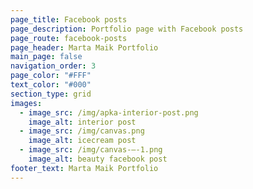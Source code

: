 ```yaml
---
page_title: Facebook posts
page_description: Portfolio page with Facebook posts
page_route: facebook-posts
page_header: Marta Maik Portfolio
main_page: false
navigation_order: 3
page_color: "#FFF"
text_color: "#000"
section_type: grid
images:
  - image_src: /img/apka-interior-post.png
    image_alt: interior post
  - image_src: /img/canvas.png
    image_alt: icecream post
  - image_src: /img/canvas-–-1.png
    image_alt: beauty facebook post
footer_text: Marta Maik Portfolio
---
```

